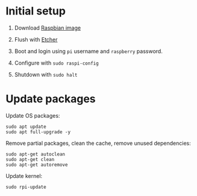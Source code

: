# Initial setup

1. Download [Raspbian image](https://www.raspberrypi.org/downloads/raspbian/)

2. Flush with [Etcher](https://etcher.io/)

3. Boot and login using `pi` username and `raspberry` password.

4. Configure with `sudo raspi-config`

5. Shutdown with `sudo halt`


# Update packages

Update OS packages:

	sudo apt update
	sudo apt full-upgrade -y
	
Remove partial packages, clean the cache, remove unused dependencies:

	sudo apt-get autoclean
	sudo apt-get clean
	sudo apt-get autoremove
	
Update kernel:

	sudo rpi-update


